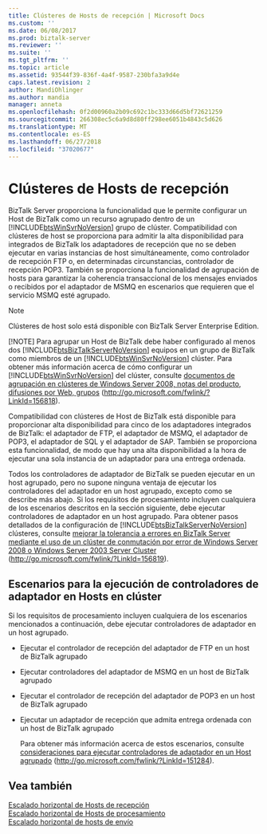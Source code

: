 ```yaml
---
title: Clústeres de Hosts de recepción | Microsoft Docs
ms.custom: ''
ms.date: 06/08/2017
ms.prod: biztalk-server
ms.reviewer: ''
ms.suite: ''
ms.tgt_pltfrm: ''
ms.topic: article
ms.assetid: 93544f39-836f-4a4f-9587-230bfa3a9d4e
caps.latest.revision: 2
author: MandiOhlinger
ms.author: mandia
manager: anneta
ms.openlocfilehash: 0f2d00960a2b09c692c1bc333d66d5bf72621259
ms.sourcegitcommit: 266308ec5c6a9d8d80ff298ee6051b4843c5d626
ms.translationtype: MT
ms.contentlocale: es-ES
ms.lasthandoff: 06/27/2018
ms.locfileid: "37020677"
---
```

# <a name="clustering-receiving-hosts"></a>Clústeres de Hosts de recepción
BizTalk Server proporciona la funcionalidad que le permite configurar un Host de BizTalk como un recurso agrupado dentro de un [!INCLUDE[btsWinSvrNoVersion](../includes/btswinsvrnoversion-md.md)] grupo de clúster. Compatibilidad con clústeres de host se proporciona para admitir la alta disponibilidad para integrados de BizTalk los adaptadores de recepción que no se deben ejecutar en varias instancias de host simultáneamente, como controlador de recepción FTP o, en determinadas circunstancias, controlador de recepción POP3. También se proporciona la funcionalidad de agrupación de hosts para garantizar la coherencia transaccional de los mensajes enviados o recibidos por el adaptador de MSMQ en escenarios que requieren que el servicio MSMQ esté agrupado.  
  
> [!NOTE]
>  Clústeres de host solo está disponible con BizTalk Server Enterprise Edition.  
> 
> [!NOTE]
>  Para agrupar un Host de BizTalk debe haber configurado al menos dos [!INCLUDE[btsBizTalkServerNoVersion](../includes/btsbiztalkservernoversion-md.md)] equipos en un grupo de BizTalk como miembros de un [!INCLUDE[btsWinSvrNoVersion](../includes/btswinsvrnoversion-md.md)] clúster. Para obtener más información acerca de cómo configurar un [!INCLUDE[btsWinSvrNoVersion](../includes/btswinsvrnoversion-md.md)] del clúster, consulte [documentos de agrupación en clústeres de Windows Server 2008, notas del producto, difusiones por Web, grupos](http://go.microsoft.com/fwlink/?LinkId=156818) (<http://go.microsoft.com/fwlink/?LinkId=156818>).  
  
 Compatibilidad con clústeres de Host de BizTalk está disponible para proporcionar alta disponibilidad para cinco de los adaptadores integrados de BizTalk: el adaptador de FTP, el adaptador de MSMQ, el adaptador de POP3, el adaptador de SQL y el adaptador de SAP. También se proporciona esta funcionalidad, de modo que hay una alta disponibilidad a la hora de ejecutar una sola instancia de un adaptador para una entrega ordenada.  
  
 Todos los controladores de adaptador de BizTalk se pueden ejecutar en un host agrupado, pero no supone ninguna ventaja de ejecutar los controladores del adaptador en un host agrupado, excepto como se describe más abajo. Si los requisitos de procesamiento incluyen cualquiera de los escenarios descritos en la sección siguiente, debe ejecutar controladores de adaptador en un host agrupado. Para obtener pasos detallados de la configuración de [!INCLUDE[btsBizTalkServerNoVersion](../includes/btsbiztalkservernoversion-md.md)] clústeres, consulte [mejorar la tolerancia a errores en BizTalk Server mediante el uso de un clúster de conmutación por error de Windows Server 2008 o Windows Server 2003 Server Cluster](http://go.microsoft.com/fwlink/?LinkId=156819) (<http://go.microsoft.com/fwlink/?LinkId=156819>).  
  
## <a name="scenarios-for-running-adapter-handlers-in-clustered-hosts"></a>Escenarios para la ejecución de controladores de adaptador en Hosts en clúster  
 Si los requisitos de procesamiento incluyen cualquiera de los escenarios mencionados a continuación, debe ejecutar controladores de adaptador en un host agrupado.  
  
- Ejecutar el controlador de recepción del adaptador de FTP en un host de BizTalk agrupado  
  
- Ejecutar controladores del adaptador de MSMQ en un host de BizTalk agrupado  
  
- Ejecutar el controlador de recepción del adaptador de POP3 en un host de BizTalk agrupado  
  
- Ejecutar un adaptador de recepción que admita entrega ordenada con un host de BizTalk agrupado  
  
  Para obtener más información acerca de estos escenarios, consulte [consideraciones para ejecutar controladores de adaptador en un Host agrupado](http://go.microsoft.com/fwlink/?LinkId=151284) (http://go.microsoft.com/fwlink/?LinkId=151284).  
  
## <a name="see-also"></a>Vea también  
 [Escalado horizontal de Hosts de recepción](../technical-guides/scaling-out-receiving-hosts.md)   
 [Escalado horizontal de Hosts de procesamiento](../technical-guides/scaling-out-processing-hosts.md)   
 [Escalado horizontal de hosts de envío](../technical-guides/scaling-out-sending-hosts.md)